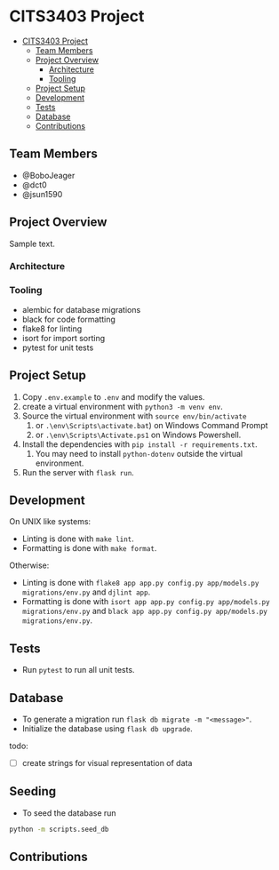 # CITS3403 Project

- [CITS3403 Project](#cits3403-project)
  - [Team Members](#team-members)
  - [Project Overview](#project-overview)
    - [Architecture](#architecture)
    - [Tooling](#tooling)
  - [Project Setup](#project-setup)
  - [Development](#development)
  - [Tests](#tests)
  - [Database](#database)
  - [Contributions](#contributions)

## Team Members

- @BoboJeager
- @dct0
- @jsun1590

## Project Overview

Sample text.

### Architecture

### Tooling

- alembic for database migrations
- black for code formatting
- flake8 for linting
- isort for import sorting
- pytest for unit tests

## Project Setup

1. Copy `.env.example` to `.env` and modify the values.
2. create a virtual environment with `python3 -m venv env`.
3. Source the virtual environment with `source env/bin/activate`
   1. or `.\env\Scripts\activate.bat`) on Windows Command Prompt
   2. or `.\env\Scripts\Activate.ps1` on Windows Powershell.
4. Install the dependencies with `pip install -r requirements.txt`.
   1. You may need to install `python-dotenv` outside the virtual environment.
5. Run the server with `flask run`.

## Development

On UNIX like systems:

- Linting is done with `make lint`.
- Formatting is done with `make format`.

Otherwise:

- Linting is done with `flake8 app app.py config.py app/models.py migrations/env.py` and `djlint app`.
- Formatting is done with `isort app app.py config.py app/models.py migrations/env.py` and `black app app.py config.py app/models.py migrations/env.py`.

## Tests

- Run `pytest` to run all unit tests.

## Database

- To generate a migration run `flask db migrate -m "<message>"`.
- Initialize the database using `flask db upgrade`.

todo:

- [ ] create strings for visual representation of data

## Seeding

- To seed the database run

```sh
python -m scripts.seed_db
```

## Contributions
